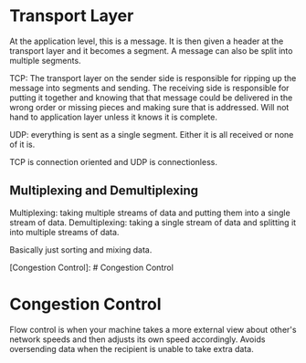 # Transport Layer

At the application level, this is a message. It is then given a header at the transport layer and it becomes a segment. A message can also be split into multiple segments.

TCP: The transport layer on the sender side is responsible for ripping up the message into segments and sending. The receiving side is responsible for putting it together and knowing that that message could be delivered in the wrong order or missing pieces and making sure that is addressed. Will not hand to application layer unless it knows it is complete.

UDP: everything is sent as a single segment. Either it is all received or none of it is.

TCP is connection oriented and UDP is connectionless.

## Multiplexing and Demultiplexing

Multiplexing: taking multiple streams of data and putting them into a single stream of data.
Demultiplexing: taking a single stream of data and splitting it into multiple streams of data.

Basically just sorting and mixing data.

[Congestion Control]: # Congestion Control

# Congestion Control

Flow control is when your machine takes a more external view about other's network speeds and then adjusts its own speed accordingly. Avoids oversending data when the recipient is unable to take extra data.
